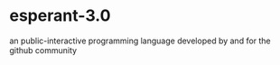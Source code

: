 # esperant-3.0
an public-interactive programming language developed by and for the github community
